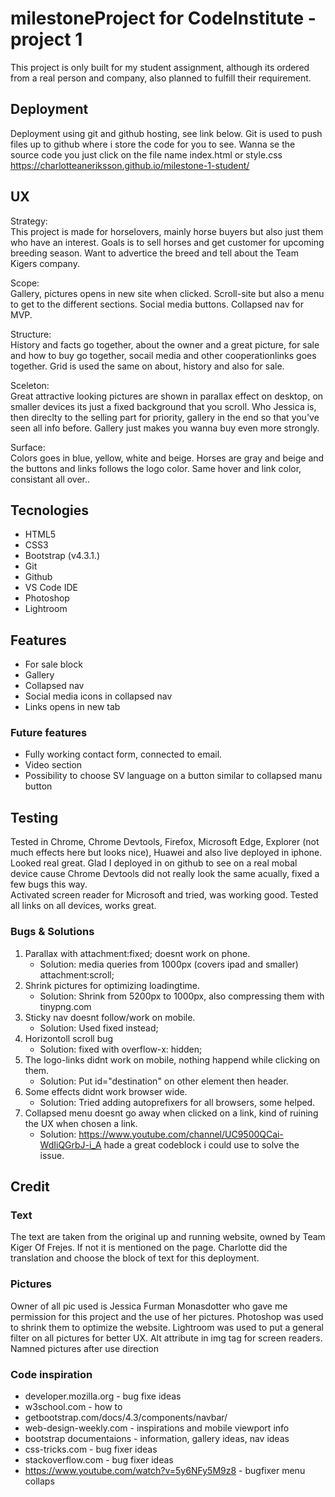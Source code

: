 # milestoneProject for CodeInstitute - project 1

This project is only built for my student assignment, 
although its ordered from a real person and company, also planned to fulfill their requirement.

## Deployment
Deployment using git and github hosting, see link below.
Git is used to push files up to github where i store the code for you to see. Wanna se the source code you just click on the file name index.html or style.css<br/>
   https://charlotteaneriksson.github.io/milestone-1-student/

## UX 
  Strategy:<br/>
    This project is made for horselovers, mainly horse buyers but also just them who have an interest. 
    Goals is to sell horses and get customer for upcoming breeding season.
    Want to advertice the breed and tell about the Team Kigers company.
  
  Scope:<br/>
    Gallery, pictures opens in new site when clicked. 
    Scroll-site but also a menu to get to the different sections.
    Social media buttons.
    Collapsed nav for MVP.
  
  Structure:<br/>
    History and facts go together, about the owner and a great picture, for sale and how to buy go together, 
    socail media and other cooperationlinks goes together.
    Grid is used the same on about, history and also for sale.
    
  Sceleton:<br/>
    Great attractive looking pictures are shown in parallax effect on desktop, 
    on smaller devices its just a fixed background that you scroll.
    Who Jessica is, then direclty to the selling part for priority, 
    gallery in the end so that you've seen all info before. 
    Gallery just makes you wanna buy even more strongly.
    
  Surface:<br/>
    Colors goes in blue, yellow, white and beige. 
    Horses are gray and beige and the buttons and links follows the logo color.
    Same hover and link color, consistant all over..

## Tecnologies
  - HTML5
  - CSS3
  - Bootstrap (v4.3.1.) 
  - Git
  - Github
  - VS Code IDE
  - Photoshop
  - Lightroom 
  
## Features
  - For sale block
  - Gallery
  - Collapsed nav
  - Social media icons in collapsed nav
  - Links opens in new tab
  
### Future features
  - Fully working contact form, connected to email.
  - Video section
  - Possibility to choose SV language on a button similar to collapsed manu button 
  
## Testing 
   Tested in Chrome, Chrome Devtools, Firefox, Microsoft Edge, Explorer (not much effects here but looks nice), Huawei and also live deployed in iphone.
   Looked real great. 
Glad I deployed in on github to see on a real mobal device cause Chrome Devtools did not really look the same acually, fixed a few bugs this way.
<br/>
Activated screen reader for Microsoft and tried, was working good.
Tested all links on all devices, works great.

### Bugs & Solutions
  1. Parallax with attachment:fixed; doesnt work on phone.
      - Solution: media queries from 1000px (covers ipad and smaller) attachment:scroll;
  2. Shrink pictures for optimizing loadingtime.
      - Solution: Shrink from 5200px to 1000px, also compressing them with tinypng.com 
  3. Sticky nav doesnt follow/work on mobile.
      - Solution: Used fixed instead;
  4. Horizontoll scroll bug
      - Solution: fixed with overflow-x: hidden;
  5. The logo-links didnt work on mobile, nothing happend while clicking on them.
       - Solution: Put id="destination" on other element then header.
  6. Some effects didnt work browser wide.
       - Solution: Tried adding autoprefixers for all browsers, some helped.
  7. Collapsed menu doesnt go away when clicked on a link, kind of ruining the UX when chosen a link.
       - Solution: https://www.youtube.com/channel/UC9500QCai-WdIiQGrbJ-i_A hade a great codeblock i could use to solve the issue.
       
## Credit

### Text 
The text are taken from the original up and running website, owned by Team Kiger Of Frejes. If not it is mentioned on the page.
Charlotte did the translation and choose the block of text for this deployment.

### Pictures
Owner of all pic used is Jessica Furman Monasdotter who gave me permission for this project and the use of her pictures.
Photoshop was used to shrink them to optimize the website. 
Lightroom was used to put a general filter on all pictures for better UX.
Alt attribute in img tag for screen readers.
Namned pictures after use direction

### Code inspiration 
- developer.mozilla.org - bug fixe ideas
- w3school.com - how to
- getbootstrap.com/docs/4.3/components/navbar/
- web-design-weekly.com - inspirations and mobile viewport info 
- bootstrap documentaions - information, gallery ideas, nav ideas
- css-tricks.com - bug fixer ideas
- stackoverflow.com - bug fixer ideas
- https://www.youtube.com/watch?v=5y6NFy5M9z8 - bugfixer menu collaps

